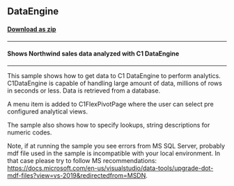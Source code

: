## DataEngine
#### [Download as zip](https://grapecity.github.io/DownGit/#/home?url=https://github.com/GrapeCity/ComponentOne-WinForms-Samples/tree/master/NetFramework\FlexPivot\CS\DataEngine)
____
#### Shows Northwind sales data analyzed with C1 DataEngine
____
This sample shows how to get data to C1 DataEngine to perform analytics. C1DataEngine is capable of handling large amount of data, millions of rows in seconds or less. Data is retrieved from a database. 

A menu item is added to C1FlexPivotPage where the user can select pre configured analytical views. 

The sample also shows how to specify lookups, string descriptions for numeric codes. 

Note, if at running the sample you see errors from MS SQL Server, probably mdf file used in the sample is incompatible with your local environment. In that case please try to follow MS recommendations: https://docs.microsoft.com/en-us/visualstudio/data-tools/upgrade-dot-mdf-files?view=vs-2019&redirectedfrom=MSDN. 